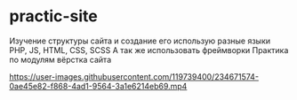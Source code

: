 # practic-site
Изучение структуры сайта и создание его использую разные языки PHP, JS, HTML, CSS, SCSS
А так же использовать фреймворки
Практика по модулям вёрстка сайта 


https://user-images.githubusercontent.com/119739400/234671574-0ae45e82-f868-4ad1-9564-3a1e6214eb69.mp4

